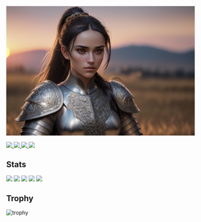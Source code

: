 <img src ="00015-3886589992.png" width = "1200">
<p align="left">
  <a href="https://github.com/NekoKaruni">
    <img height="20" src="https://komarev.com/ghpvc/?username="NekoKaruni />
  </a>
  <a href="https://github.com/NekoKaruni">
    <img height="20" src="https://img.shields.io/github/followers/NekoKaruni?label=follow&logo=github&style=flat" />
  </a>
  <a href="http://qiita.com/NekoKaruni">
    <img height="20" src="https://qiita-badge.apiapi.app/s/NekoKaruni/posts.svg" />
  </a>
  <a href="http://qiita.com/NekoKaruni">
    <img height="20" src="https://qiita-badge.apiapi.app/s/NekoKaruni/contributions.svg" />
  </a>
</p>


## Stats
![](http://github-profile-summary-cards.vercel.app/api/cards/profile-details?username=NekoKaruni&theme=gruvbox)
![](http://github-profile-summary-cards.vercel.app/api/cards/repos-per-language?username=NekoKaruni&theme=gruvbox)
![](http://github-profile-summary-cards.vercel.app/api/cards/most-commit-language?username=NekoKaruni&theme=gruvbox)
![](http://github-profile-summary-cards.vercel.app/api/cards/stats?username=NekoKaruni&theme=gruvbox)
![](http://github-profile-summary-cards.vercel.app/api/cards/productive-time?username=NekoKaruni&theme=gruvbox&utcOffset=9)

## Trophy
![trophy](https://github-profile-trophy.vercel.app/?username=NekoKaruni&theme=gruvbox)
